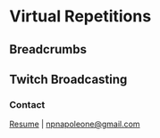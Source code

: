 # Virtual Repetitions

## Breadcrumbs

## Twitch Broadcasting

### Contact
<a href="Resume.pdf">Resume</a> | <npnapoleone@gmail.com>
